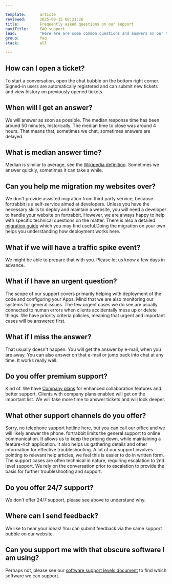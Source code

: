 ```yaml
---

template:      article
reviewed:      2025-09-15 08:21:26
title:         Frequently asked questions on our support
naviTitle:     FAQ support
lead:          "Here are are some common questions and answers on our terms of service."
group:         faq
stack:         all

---
```


## How can I open a ticket?

To start a conversation, open the chat bubble on the bottom right corner. Signed-in users are automatically registered and can submit new tickets and view history on previously opened tickets.

## When will I get an answer?

We will answer as soon as possible. The median response time has been around 50 minutes, historically. The median time to close was around 4 hours. That means that, sometimes we chat, sometimes answers are delayed.

## What is median answer time?

Median is similar to average, see the [Wikipedia definition](https://en.wikipedia.org/wiki/Median). Sometimes we answer quickly, sometimes it can take a while.

## Can you help me migration my websites over?

We don't provide assisted migration from third party service, because fortrabbit is a self-service aimed at developers. Unless you have the necessary skills to deploy and maintain a website, you will need a developer to handle your website on fortrabbit. However, we are always happy to help with specific technical questions on the matter. There is also a detailed [migration guide](https://help.fortrabbit.com/migrating) which you may find useful.Doing the migration on your own helps you understanding how deployment works here.

## What if we will have a traffic spike event?

We might be able to prepare that with you. Please let us know a few days in advance.

## What if I have an urgent question?

The scope of our support covers primarily helping with deployment of the code and configuring your Apps. Mind that we are also monitoring our systems for general issues. The few urgent cases we do see are usually connected to human errors when clients accidentally mess up or delete things. We have priority criteria policies, meaning that urgent and important cases will be answered first.

## What if I miss the answer?

That usually doesn't happen. You will get the answer by e-mail, when you are away. You can also answer on that e-mail or jump back into chat at any time. It works really well.

## Do you offer premium support?

Kind of. We have [Company plans](https://www.fortrabbit.com/company-plans) for enhanced collaboration features and better support. Clients with company plans enabled will get on the important list. We will take more time to answer tickets and will look deeper.

## What other support channels do you offer?

Sorry, no telephone support hotline here, but you can call our office and we will likely answer the phone. fortrabbit limits the general support to online communication. It allows us to keep the pricing down, while maintaining a feature-rich application. It also helps us gathering details and other information for effective troubleshooting. A lot of our support involves pointing to relevant help articles, we feel this is easier to do in written form. The support cases are often technical in nature, requiring escalation to 2nd level support. We rely on the conversation prior to escalation to provide the basis for further troubleshooting and support.

## Do you offer 24/7 support?

We don't offer 24/7 support, please see above to understand why.

## Where can I send feedback?

We like to hear your ideas! You can submit feedback via the same support bubble on our website.

## Can you support me with that obscure software I am using?

Perhaps not, please see our [software support levels document](https://help.fortrabbit.com/software-support-levels) to find which software we can support.
